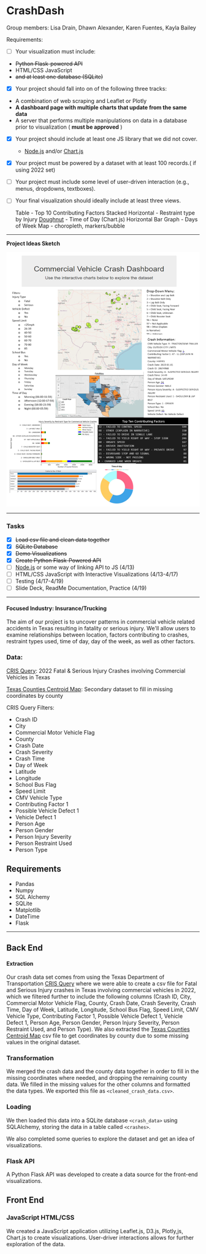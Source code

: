 # CrashDash

Group members: Lisa Drain, Dhawn Alexander, Karen Fuentes, Kayla Bailey

Requirements:

* [ ] Your visualization must include:

* ~~Python Flask-powered API~~
* HTML/CSS JavaScript
* ~~and at least one database (SQLite)~~

* [X] Your project should fall into on of the following three tracks:

* A combination of web scraping and Leaflet or Plotly
* **A dashboard page with multiple charts that update from the same data**
* A server that performs multiple manipulations on data in a database prior to visualization ( **must be approved** )

* [X] Your project should include at least one JS library that we did not cover.

  * [Node.js](https://www.sqlitetutorial.net/sqlite-nodejs/) and/or [Chart.js](https://www.chartjs.org/docs/latest/charts/doughnut.html)
* [X] Your project must be powered by a dataset with at least 100 records.( if using 2022 set)
* [ ] Your project must include some level of user-driven interaction (e.g., menus, dropdowns, textboxes).
* [ ] Your final visualization should ideally include at least three views.

  Table - Top 10 Contributing Factors
  Stacked Horizontal - Restraint type by Injury
  [Doughnut](https://www.chartjs.org/docs/latest/charts/doughnut.html) - Time of Day (Chart.js)
  Horizontal Bar Graph - Days of Week
  Map - choropleth, markers/bubble

---

**Project Ideas Sketch**

![1681369651673](image/README/1681369651673.png)

---

### Tasks

* [X] ~~Load csv file and clean data together~~
* [X] ~~SQLite Database~~
* [X] ~~Demo Visualizations~~
* [X] ~~Create Python Flask-Powered API~~
* [ ] [Node.js](https://www.sqlitetutorial.net/sqlite-nodejs/) or some way of linking API to JS (4/13)
* [ ] HTML/CSS JavaScript with Interactive Visualizations (4/13-4/17)
* [ ] Testing (4/17-4/19)
* [ ] Slide Deck, ReadMe Documentation, Practice (4/19)

---

#### **Focused Industry**: Insurance/Trucking

The aim of our project is to uncover patterns in commercial vehicle related accidents in Texas resulting in fatality or serious injury. We'll allow users to examine relationships between location, factors contributing to crashes, restraint types used, time of day, day of the week, as well as other factors.

### Data:

[CRIS Query]([https://cris.dot.state.tx.us/public/Query/app/home](https://cris.dot.state.tx.us/public/Query/app/home)): 2022 Fatal & Serious Injury Crashes involving Commercial Vehicles in Texas

[Texas Counties Centroid Map](https://data.texas.gov/widgets/ups3-9e8m?mobile_redirect=true): Secondary dataset to fill in missing coordinates by county

CRIS Query Filters:

* Crash ID
* City
* Commercial Motor Vehicle Flag
* County
* Crash Date
* Crash Severity
* Crash Time
* Day of Week
* Latitude
* Longitude
* School Bus Flag
* Speed Limit
* CMV Vehicle Type
* Contributing Factor 1
* Possible Vehicle Defect 1
* Vehicle Defect 1
* Person Age
* Person Gender
* Person Injury Severity
* Person Restraint Used
* Person Type

## Requirements

* Pandas
* Numpy
* SQL Alchemy
* SQLite
* Matplotlib
* DateTime
* Flask

---

## Back End

#### Extraction

Our crash data set comes from using the Texas Department of Transportation [CRIS Query]([https://cris.dot.state.tx.us/public/Query/app/home](https://cris.dot.state.tx.us/public/Query/app/home)) where we were able to create a csv file for Fatal and Serious Injury crashes in Texas involving commercial vehicles in 2022, which we filtered further to include the following columns (Crash ID, City, Commercial Motor Vehicle Flag, County, Crash Date, Crash Severity, Crash Time, Day of Week, Latitude, Longitude, School Bus Flag, Speed Limit, CMV Vehicle Type, Contributing Factor 1, Possible Vehicle Defect 1, Vehicle Defect 1, Person Age, Person Gender, Person Injury Severity, Person Restraint Used, and Person Type). We also extracted the [Texas Counties Centroid Map](https://data.texas.gov/widgets/ups3-9e8m?mobile_redirect=true) csv file to get coordinates by county due to some missing values in the original dataset.

### Transformation

We merged the crash data and the county data together in order to fill in the missing coordinates where needed, and dropping the remaining county data. We filled in the missing values for the other columns and formatted the data types. We exported this file as `<cleaned_crash_data.csv>`.

### Loading

We then loaded this data into a SQLite database `<crash_data>` using SQLAlchemy, storing the data in a table called `<crashes>`.

We also completed some queries to explore the dataset and get an idea of visualizations.

### Flask API

A Python Flask API was developed to create a data source for the front-end visualizations.

## Front End

### JavaScript HTML/CSS

We created a JavaScript application utilizing Leaflet.js, D3.js, Plotly,js, Chart.js to create visualizations. User-driver interactions allows for further exploration of the data.
